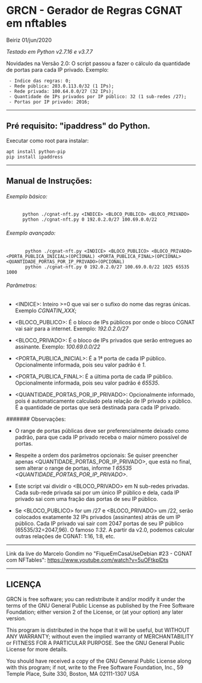 # GRCN - Gerador de Regras CGNAT em nftables

Beiriz 01/jun/2020

_Testado em Python v2.7.16 e v3.7.7_


Novidades na Versão 2.0: O script passou a fazer o cálculo da quantidade de portas para cada IP privado. Exemplo:

```
 - Indice das regras: 0;
 - Rede pública: 203.0.113.0/32 (1 IPs);
 - Rede privada: 100.64.0.0/27 (32 IPs);
 - Quantidade de IPs privados por IP público: 32 (1 sub-redes /27);
 - Portas por IP privado: 2016;
```


------------------------------------------------------------------------

## Pré requisito: "ipaddress" do Python.

Executar como root para instalar:

```
apt install python-pip
pip install ipaddress
```

------------------------------------------------------------------------
## Manual de Instruções:

###### Exemplo básico:

```
      python ./cgnat-nft.py <INDICE> <BLOCO_PUBLICO> <BLOCO_PRIVADO>
      python ./cgnat-nft.py 0 192.0.2.0/27 100.69.0.0/22
```

###### Exemplo avançado:

```
       python ./cgnat-nft.py <INDICE> <BLOCO_PUBLICO> <BLOCO_PRIVADO> <PORTA_PUBLICA_INICIAL>(OPCIONAL) <PORTA_PUBLICA_FINAL>(OPCIONAL> <QUANTIDADE_PORTAS_POR_IP_PRIVADO>(OPCIONAL)
       python ./cgnat-nft.py 0 192.0.2.0/27 100.69.0.0/22 1025 65535 1000
```

###### Parâmetros:

*  \<INDICE\>: Inteiro >=0 que vai ser o sufixo do nome das regras únicas. Exemplo *CGNATIN_XXX*;

* <BLOCO_PUBLICO>: É o bloco de IPs públicos por onde o bloco CGNAT vai sair para a internet. Exemplo: *192.0.2.0/27*

* <BLOCO_PRIVADO>: É o bloco de IPs privados que serão entregues ao assinante. Exemplo: *100.69.0.0/22*

* <PORTA_PUBLICA_INICIAL>: É a 1ª porta de cada IP público. Opcionalmente informada, pois seu valor padrão é *1*.

* <PORTA_PUBLICA_FINAL>: É a última porta de cada IP público. Opcionalmente informada, pois seu valor padrão é *65535*.

* <QUANTIDADE_PORTAS_POR_IP_PRIVADO>: Opcionalmente informado, pois é automaticamente calculado pela relação de IP privado x público. É a quantidade de portas que será destinada para cada IP privado.


####### Observações:

* O range de portas públicas deve ser preferencialmente deixado como padrão, para que cada IP privado receba o maior número possível de portas.

* Respeite a ordem dos parâmetros opcionais: Se quiser preencher apenas <QUANTIDADE_PORTAS_POR_IP_PRIVADO>, que está no final, sem alterar o range de portas, informe *1 65535 <QUANTIDADE_PORTAS_POR_IP_PRIVADO>*.

* Este script vai dividir o <BLOCO_PRIVADO> em N sub-redes privadas. Cada sub-rede privada sai por um único IP público e dela, cada IP privado sai com uma fração das portas de seu IP público.

* Se <BLOCO_PUBLICO> for um /27 e <BLOCO_PRIVADO> um /22, serão colocados exatamente 32 IPs privados (assinantes) atrás de um IP público. Cada IP privado vai sair com 2047 portas de seu IP público (65535/32=2047,96). O famoso *1:32*. A partir da v2.0, podemos calcular outras relações de CGNAT: 1:16, 1:8, etc.

------------------------------------------------------------------------

Link da live do Marcelo Gondim no "FiqueEmCasaUseDebian #23 - CGNAT com NFTables": https://www.youtube.com/watch?v=5uOFtkplDts

------------------------------------------------------------------------
## LICENÇA

GRCN is free software; you can redistribute it and/or modify
it under the terms of the GNU General Public License as published by
the Free Software Foundation; either version 2 of the License, or
(at your option) any later version.

This program is distributed in the hope that it will be useful,
but WITHOUT ANY WARRANTY; without even the implied warranty of
MERCHANTABILITY or FITNESS FOR A PARTICULAR PURPOSE.  See the
GNU General Public License for more details.

You should have received a copy of the GNU General Public License
along with this program; if not, write to the Free Software
Foundation, Inc., 59 Temple Place, Suite 330, Boston, MA  02111-1307  USA